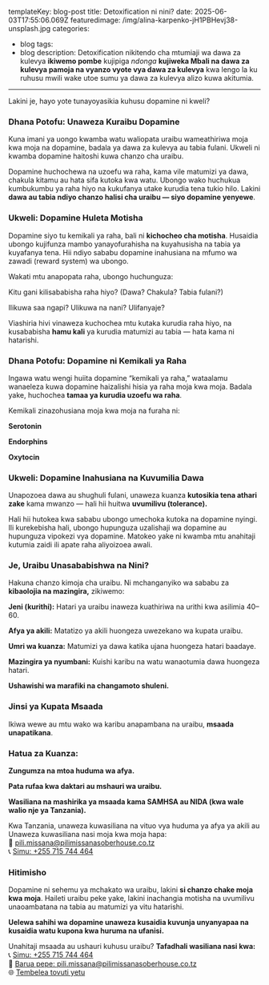 templateKey: blog-post
title: Detoxification ni nini? 
date: 2025-06-03T17:55:06.069Z
featuredimage: /img/alina-karpenko-jH1PBHevj38-unsplash.jpg
categories:
  - blog
tags:
  - blog
description: Detoxification nikitendo cha mtumiaji wa dawa za kulevya **ikiwemo pombe** kujipiga *ndonga* **kujiweka Mbali na dawa za kulevya pamoja na vyanzo vyote vya dawa za kulevya** kwa lengo la ku ruhusu mwili wake utoe sumu ya dawa za kulevya alizo kuwa akitumia.
---


Lakini je, hayo yote tunayoyasikia kuhusu dopamine ni kweli?

### Dhana Potofu: Unaweza Kuraibu Dopamine

Kuna imani ya uongo kwamba watu waliopata uraibu wameathiriwa moja kwa moja na dopamine, badala ya dawa za kulevya au tabia fulani. Ukweli ni kwamba dopamine haitoshi kuwa chanzo cha uraibu.

Dopamine huchochewa na uzoefu wa raha, kama vile matumizi ya dawa, chakula kitamu au hata sifa kutoka kwa watu. Ubongo wako huchukua kumbukumbu ya raha hiyo na kukufanya utake kurudia tena tukio hilo. Lakini **dawa au tabia ndiyo chanzo halisi cha uraibu — siyo dopamine yenyewe**.

### Ukweli: Dopamine Huleta Motisha

Dopamine siyo tu kemikali ya raha, bali ni **kichocheo cha motisha**. Husaidia ubongo kujifunza mambo yanayofurahisha na kuyahusisha na tabia ya kuyafanya tena. Hii ndiyo sababu dopamine inahusiana na mfumo wa zawadi (reward system) wa ubongo.

Wakati mtu anapopata raha, ubongo huchunguza:

Kitu gani kilisababisha raha hiyo? (Dawa? Chakula? Tabia fulani?)

Ilikuwa saa ngapi? Ulikuwa na nani? Ulifanyaje?

Viashiria hivi vinaweza kuchochea mtu kutaka kurudia raha hiyo, na kusababisha **hamu kali** ya kurudia matumizi au tabia — hata kama ni hatarishi.

### Dhana Potofu: Dopamine ni Kemikali ya Raha

Ingawa watu wengi huiita dopamine “kemikali ya raha,” wataalamu wanaeleza kuwa dopamine haizalishi hisia ya raha moja kwa moja. Badala yake, huchochea **tamaa ya kurudia uzoefu wa raha**.

Kemikali zinazohusiana moja kwa moja na furaha ni:

**Serotonin**

**Endorphins**

**Oxytocin**

### Ukweli: Dopamine Inahusiana na Kuvumilia Dawa

Unapozoea dawa au shughuli fulani, unaweza kuanza **kutosikia tena athari zake** kama mwanzo — hali hii huitwa **uvumilivu (tolerance).**

Hali hii hutokea kwa sababu ubongo umechoka kutoka na dopamine nyingi. Ili kurekebisha hali, ubongo hupunguza uzalishaji wa dopamine au hupunguza vipokezi vya dopamine. Matokeo yake ni kwamba mtu anahitaji kutumia zaidi ili apate raha aliyoizoea awali.

### Je, Uraibu Unasababishwa na Nini?

Hakuna chanzo kimoja cha uraibu. Ni mchanganyiko wa sababu za **kibaolojia na mazingira,** zikiwemo:

**Jeni (kurithi):** Hatari ya uraibu inaweza kuathiriwa na urithi kwa asilimia 40–60.

**Afya ya akili:** Matatizo ya akili huongeza uwezekano wa kupata uraibu.

**Umri wa kuanza:** Matumizi ya dawa katika ujana huongeza hatari baadaye.

**Mazingira ya nyumbani:** Kuishi karibu na watu wanaotumia dawa huongeza hatari.

**Ushawishi wa marafiki na changamoto shuleni.**

### Jinsi ya Kupata Msaada

Ikiwa wewe au mtu wako wa karibu anapambana na uraibu, **msaada unapatikana**.

### Hatua za Kuanza:

**Zungumza na mtoa huduma wa afya.**

**Pata rufaa kwa daktari au mshauri wa uraibu.**

**Wasiliana na mashirika ya msaada kama SAMHSA au NIDA (kwa wale walio nje ya Tanzania).**

Kwa Tanzania, unaweza kuwasiliana na vituo vya huduma ya afya ya akili au   
Unaweza kuwasiliana nasi moja kwa moja hapa:  
📧 [pili.missana@pilimissanasoberhouse.co.tz](mailto:pili.missana@pilimissanasoberhouse.co.tz)  
📞 [Simu: +255 715 744 464](tel:+255715744464)


### Hitimisho

Dopamine ni sehemu ya mchakato wa uraibu, lakini **si chanzo chake moja kwa moja**. Haileti uraibu peke yake, lakini inachangia motisha na uvumilivu unaoambatana na tabia au matumizi ya vitu hatarishi.

**Uelewa sahihi wa dopamine unaweza kusaidia kuvunja unyanyapaa na kusaidia watu kupona kwa huruma na ufanisi.**

Unahitaji msaada au ushauri kuhusu uraibu?
**Tafadhali wasiliana nasi kwa:**  
📞 [Simu: +255 715 744 464](tel:+255715744464)  
📧 [Barua pepe: pili.missana@pilimissanasoberhouse.co.tz](mailto:pili.missana@pilimissanasoberhouse.co.tz)  
🌐 [Tembelea tovuti yetu](https://www.pilimissanasoberhouse.co.tz)

